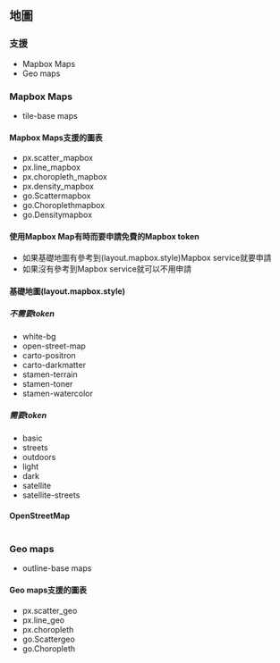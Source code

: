 ## 地圖
### 支援
- Mapbox Maps
- Geo maps

### Mapbox Maps
- tile-base maps

#### Mapbox Maps支援的圖表
- px.scatter_mapbox
- px.line_mapbox
- px.choropleth_mapbox
- px.density_mapbox
- go.Scattermapbox
- go.Choroplethmapbox
- go.Densitymapbox

#### 使用Mapbox Map有時而要申請免費的Mapbox token
- 如果基礎地圖有參考到(layout.mapbox.style)Mapbox service就要申請
- 如果沒有參考到Mapbox service就可以不用申請

#### 基礎地圖(layout.mapbox.style)
##### 不需要token
- white-bg
- open-street-map
- carto-positron
- carto-darkmatter
- stamen-terrain
- stamen-toner
- stamen-watercolor

##### 需要token
- basic
- streets
- outdoors
- light
- dark
- satellite
- satellite-streets

#### OpenStreetMap

```python

```

### Geo maps
- outline-base maps

#### Geo maps支援的圖表
- px.scatter_geo
- px.line_geo
- px.choropleth
- go.Scattergeo
- go.Choropleth



